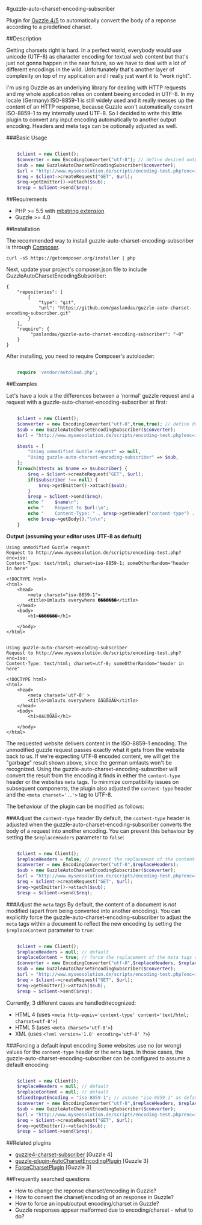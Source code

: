 #guzzle-auto-charset-encoding-subscriber

Plugin for [Guzzle 4/5](https://github.com/scripts/guzzle) to automatically convert the body of a reponse according to a predefined charset.

##Description

Getting charsets right is hard. In a perfect world, everybody would use unicode (UTF-8) as character encoding for textual web content but that's just not 
gonna happen in the near future, so we have to deal with a lot of different encodings in the wild. Unfortunately that's another layer of complexity on top 
of my application and I really just want it to "work right".

I'm using Guzzle as an underlying library for dealing with HTTP requests and my whole application relies on content beeing encoded in UTF-8. In my locale (Germany)
ISO-8859-1 is still widely used and it really messes up the content of an HTTP response, because Guzzle won't automatically convert ISO-8859-1 to my internally used
UTF-8. So I decided to write this little plugin to convert any input encoding automatically to another output encoding. Headers and meta tags can be optionally adjusted as well.

###Basic Usage
```php

    $client = new Client();
    $converter = new EncodingConverter("utf-8"); // define desired output encoding
    $sub = new GuzzleAutoCharsetEncodingSubscriber($converter);
    $url = "http://www.myseosolution.de/scripts/encoding-test.php?enc=iso"; // request website with iso-8859-1 encoding
    $req = $client->createRequest("GET", $url);
    $req->getEmitter()->attach($sub);
    $resp = $client->send($req);
```

##Requirements

- PHP >= 5.5 with [mbstring extension](http://php.net/manual/de/book.mbstring.php)
- Guzzle >= 4.0

##Installation

The recommended way to install guzzle-auto-charset-encoding-subscriber is through [Composer](http://getcomposer.org/).

    curl -sS https://getcomposer.org/installer | php

Next, update your project's composer.json file to include GuzzleAutoCharsetEncodingSubscriber:

    {
        "repositories": [
            {
                "type": "git",
                "url": "https://github.com/paslandau/guzzle-auto-charset-encoding-subscriber.git"
            }
        ],
        "require": {
             "paslandau/guzzle-auto-charset-encoding-subscriber": "~0"
        }
    }

After installing, you need to require Composer's autoloader:
```php

    require 'vendor/autoload.php';
```

##Examples

Let's have a look a the differences between a 'normal' guzzle request and a request with a guzzle-auto-charset-encoding-subscriber at first:
```php

    $client = new Client();
    $converter = new EncodingConverter("utf-8",true,true); // define desired output encoding
    $sub = new GuzzleAutoCharsetEncodingSubscriber($converter);
    $url = "http://www.myseosolution.de/scripts/encoding-test.php?enc=iso";

    $tests = [
        "Using unmodified Guzzle request" => null,
        "Using guzzle-auto-charset-encoding-subscriber" => $sub,
    ];
    foreach($tests as $name => $subscriber) {
        $req = $client->createRequest("GET", $url);
        if($subscriber !== null) {
            $req->getEmitter()->attach($sub);
        }
        $resp = $client->send($req);
        echo "    $name\n";
        echo "    Request to $url:\n";
        echo "    Content-Type: " . $resp->getHeader("content-type") . "\n\n";
        echo $resp->getBody()."\n\n";
    }
```
    
**Output (assuming your editor uses UTF-8 as default)**

    Using unmodified Guzzle request
    Request to http://www.myseosolution.de/scripts/encoding-test.php?enc=iso:
    Content-Type: text/html; charset=iso-8859-1; someOtherRandom="header in here"

    <!DOCTYPE html>
    <html>
        <head>
            <meta charset="iso-8859-1">
            <title>Umlauts everywhere �������</title>
        </head>
        <body>
            <h1>�������</h1>
            
        </body>
    </html>


    Using guzzle-auto-charset-encoding-subscriber
    Request to http://www.myseosolution.de/scripts/encoding-test.php?enc=iso:
    Content-Type: text/html; charset=utf-8; someOtherRandom="header in here"

    <!DOCTYPE html>
    <html>
        <head>
            <meta charset='utf-8' >
            <title>Umlauts everywhere öäüßÖÄÜ</title>
        </head>
        <body>
            <h1>öäüßÖÄÜ</h1>
            
        </body>
    </html>
    
The requested website delivers content in the ISO-8859-1 encoding. The unmodified guzzle request passes exactly what it gets from the website back to us. 
If we're expecting UTF-8 encoded content, we will get the "garbage" result shown above, since the german umlauts won't be recognized. Using the guzzle-auto-charset-encoding-subscriber
will convert the result from the encoding it finds in either the `content-type` header or the websites `meta` tags. To minimize compatibility issues on
subsequent components, the plugin also adjusted the `content-type` header and the `<meta charset='..'>` tag to UTF-8.

The behaviour of the plugin can be modified as follows:

###Adjust the `content-type` header
By default, the `content-type` header is adjusted when the guzzle-auto-charset-encoding-subscriber converts the body of a request into another encoding. 
You can prevent this behaviour by setting the `$replaceHeaders` parameter to `false`:
```php

    $client = new Client();
    $replaceHeaders = false; // prevent the replacement of the content-type header
    $converter = new EncodingConverter("utf-8",$replaceHeaders);
    $sub = new GuzzleAutoCharsetEncodingSubscriber($converter);
    $url = "http://www.myseosolution.de/scripts/encoding-test.php?enc=iso";
    $req = $client->createRequest("GET", $url);
    $req->getEmitter()->attach($sub);
    $resp = $client->send($req);
```

###Adjust the `meta` tags
By default, the content of a document is _not_ modified (apart from being converted into another encoding). You can explicitly force the guzzle-auto-charset-encoding-subscriber
to adjust the `meta` tags within a document to reflect the new encoding by setting the `$replaceContent` parameter to `true`:
```php

    $client = new Client();
    $replaceHeaders = null; // default
    $replaceContent = true; // force the replacement of the meta tags within the content
    $converter = new EncodingConverter("utf-8",$replaceHeaders, $replaceContent);
    $sub = new GuzzleAutoCharsetEncodingSubscriber($converter);
    $url = "http://www.myseosolution.de/scripts/encoding-test.php?enc=iso";
    $req = $client->createRequest("GET", $url);
    $req->getEmitter()->attach($sub);
    $resp = $client->send($req);
```
   
Currently, 3 different cases are handled/recognized:

- HTML 4 (uses `<meta http-equiv='content-type' content='text/html; charset=utf-8'>`)
- HTML 5 (uses `<meta charset='utf-8'>`)
- XML (uses `<?xml version='1.0' encoding='utf-8' ?>`)

###Forcing a default input encoding
Some websites use no (or wrong) values for the `content-type` header or the `meta` tags. In those cases, the guzzle-auto-charset-encoding-subscriber can be configured to 
assume a default encoding:
```php

    $client = new Client();
    $replaceHeaders = null; // default
    $replaceContent = null; // default
    $fixedInputEncoding = "iso-8859-1"; // assume "iso-8859-1" as default encoding
    $converter = new EncodingConverter("utf-8",$replaceHeaders, $replaceContent,$fixedInputEncoding);
    $sub = new GuzzleAutoCharsetEncodingSubscriber($converter);
    $url = "http://www.myseosolution.de/scripts/encoding-test.php?enc=iso&header=false&meta=false"; // hide charset from header and meta tags
    $req = $client->createRequest("GET", $url);
    $req->getEmitter()->attach($sub);
    $resp = $client->send($req);
```

##Related plugins

- [guzzle4-charset-subscriber](https://github.com/sasezaki/guzzle4-charset-subscriber) [Guzzle 4]
- [guzzle-plugin-AutoCharsetEncodingPlugin](https://github.com/diggin/guzzle-plugin-AutoCharsetEncodingPlugin) [Guzzle 3]
- [ForceCharsetPlugin](https://gist.github.com/pschultz/6554265) [Guzzle 3]

##Frequently searched questions

- How to change the reponse charset/encoding in Guzzle?
- How to convert the charset/encoding of an response in Guzzle?
- How to force an input/output encoding/charset in Guzzle?
- Guzzle responses appear malformed due to encoding/charset - what to do?